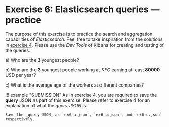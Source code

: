 # Exercise 6: Elasticsearch queries — practice

The purpose of this exercise is to practice the search and aggregation capabilities of _Elasticsearch_. Feel free to take inspiration from the solutions in [exercise 4](exercise4.md). Please use the _Dev Tools_ of Kibana for creating and testing of the queries.

a) Who are the **3** youngest people?

b) Who are the **3** youngest people working at _KFC_ earning at least **80000** USD per year?

c) What is the average age of the workers at different companies?

!!! example "SUBMISSION"
    As in exercise 4, you are required to save the **query** JSON as part of this exercise. Please refer to exercise 4 for an explanation of what the _query JSON_ is.

    Save the _query JSON_ as `ex6-a.json`, `ex6-b.json`, and `ex6-c.json` respectively.